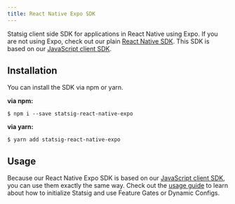 ```yaml
---
title: React Native Expo SDK
---
```


Statsig client side SDK for applications in React Native using Expo. If you are not using Expo, check out our plain [React Native SDK](./reactNativeSDK). This SDK is based on our [JavaScript client SDK](https://github.com/statsig-io/js-client).

## Installation

You can install the SDK via npm or yarn.

**via npm:**

```shell
$ npm i --save statsig-react-native-expo
```

**via yarn:**

```shell
$ yarn add statsig-react-native-expo
```

## Usage
Because our React Native Expo SDK is based on our [JavaScript client SDK](./jsClientSDK), you can use them exactly the same way. Check out the [usage guide](./jsClientSDK#initialize) to learn about how to initialize Statsig and use Feature Gates or Dynamic Configs.

